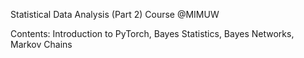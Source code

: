 Statistical Data Analysis (Part 2) Course @MIMUW

Contents:
Introduction to PyTorch,
Bayes Statistics,
Bayes Networks,
Markov Chains
